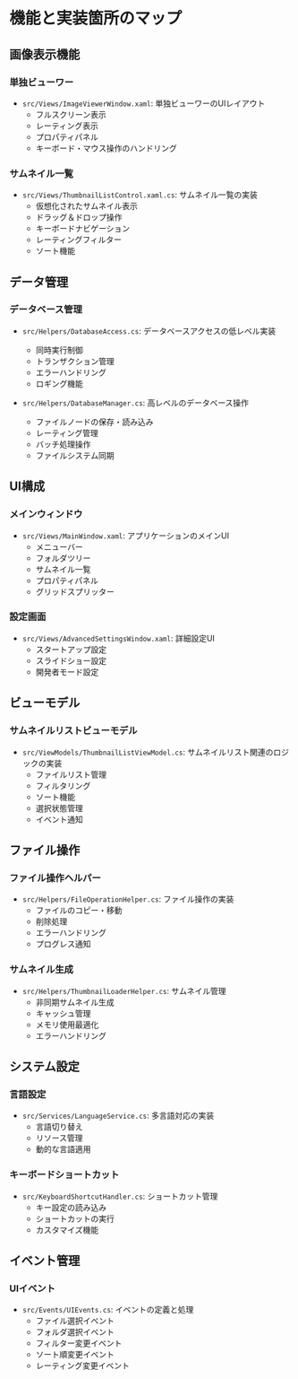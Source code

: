 # 機能と実装箇所のマップ

## 画像表示機能

### 単独ビューワー
- `src/Views/ImageViewerWindow.xaml`: 単独ビューワーのUIレイアウト
  - フルスクリーン表示
  - レーティング表示
  - プロパティパネル
  - キーボード・マウス操作のハンドリング

### サムネイル一覧
- `src/Views/ThumbnailListControl.xaml.cs`: サムネイル一覧の実装
  - 仮想化されたサムネイル表示
  - ドラッグ＆ドロップ操作
  - キーボードナビゲーション
  - レーティングフィルター
  - ソート機能

## データ管理

### データベース管理
- `src/Helpers/DatabaseAccess.cs`: データベースアクセスの低レベル実装
  - 同時実行制御
  - トランザクション管理
  - エラーハンドリング
  - ロギング機能

- `src/Helpers/DatabaseManager.cs`: 高レベルのデータベース操作
  - ファイルノードの保存・読み込み
  - レーティング管理
  - バッチ処理操作
  - ファイルシステム同期

## UI構成

### メインウィンドウ
- `src/Views/MainWindow.xaml`: アプリケーションのメインUI
  - メニューバー
  - フォルダツリー
  - サムネイル一覧
  - プロパティパネル
  - グリッドスプリッター

### 設定画面
- `src/Views/AdvancedSettingsWindow.xaml`: 詳細設定UI
  - スタートアップ設定
  - スライドショー設定
  - 開発者モード設定

## ビューモデル

### サムネイルリストビューモデル
- `src/ViewModels/ThumbnailListViewModel.cs`: サムネイルリスト関連のロジックの実装
  - ファイルリスト管理
  - フィルタリング
  - ソート機能
  - 選択状態管理
  - イベント通知

## ファイル操作

### ファイル操作ヘルパー
- `src/Helpers/FileOperationHelper.cs`: ファイル操作の実装
  - ファイルのコピー・移動
  - 削除処理
  - エラーハンドリング
  - プログレス通知

### サムネイル生成
- `src/Helpers/ThumbnailLoaderHelper.cs`: サムネイル管理
  - 非同期サムネイル生成
  - キャッシュ管理
  - メモリ使用最適化
  - エラーハンドリング

## システム設定

### 言語設定
- `src/Services/LanguageService.cs`: 多言語対応の実装
  - 言語切り替え
  - リソース管理
  - 動的な言語適用

### キーボードショートカット
- `src/KeyboardShortcutHandler.cs`: ショートカット管理
  - キー設定の読み込み
  - ショートカットの実行
  - カスタマイズ機能

## イベント管理

### UIイベント
- `src/Events/UIEvents.cs`: イベントの定義と処理
  - ファイル選択イベント
  - フォルダ選択イベント
  - フィルター変更イベント
  - ソート順変更イベント
  - レーティング変更イベント
